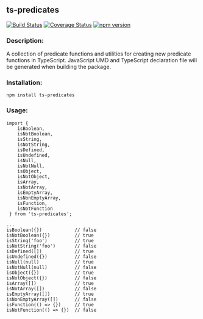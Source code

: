 ## ts-predicates

[![Build Status](https://travis-ci.com/codybonney/ts-predicates.svg?branch=master)](https://travis-ci.com/codybonney/ts-predicates)
[![Coverage Status](https://coveralls.io/repos/github/codybonney/ts-predicates/badge.svg?branch=master)](https://coveralls.io/github/codybonney/ts-predicates?branch=master)
[![npm version](http://img.shields.io/npm/v/ts-predicates.svg?style=flat)](https://npmjs.org/package/ts-predicates "View this project on npm")

### Description:
A collection of predicate functions and utilities for creating new predicate functions in TypeScript. JavaScript UMD and TypeScript declaration file will be generated when building the package.

### Installation:
```
npm install ts-predicates
```

### Usage:
```
import { 
    isBoolean,
    isNotBoolean,
    isString,
    isNotString,
    isDefined,
    isUndefined,
    isNull,
    isNotNull,
    isObject,
    isNotObject,
    isArray,
    isNotArray,
    isEmptyArray,
    isNonEmptyArray,
    isFunction,
    isNotFunction
 } from 'ts-predicates';

...
isBoolean({})            // false
isNotBoolean({})         // true
isString('foo')          // true
isNotString('foo')       // false
isDefined([])            // true
isUndefined({})          // false
isNull(null)             // true
isNotNull(null)          // false
isObject({})             // true
isNotObject({})          // false
isArray([])              // true
isNotArray([])           // false
isEmptyArray([])         // true
isNonEmptyArray([])      // false
isFunction(() => {})     // true
isNotFunction(() => {})  // false
```
